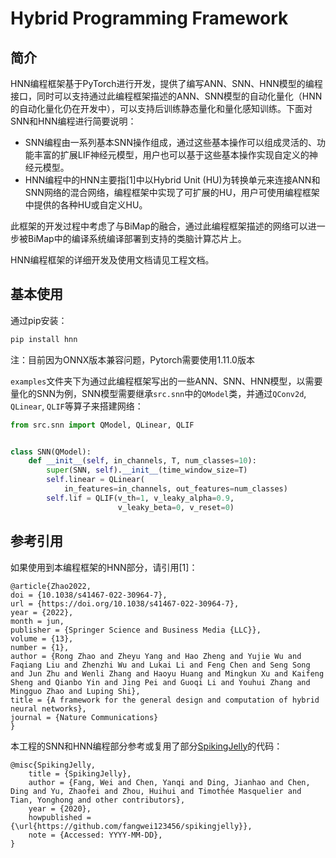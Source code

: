 # Hybrid Programming Framework

## 简介

HNN编程框架基于PyTorch进行开发，提供了编写ANN、SNN、HNN模型的编程接口，同时可以支持通过此编程框架描述的ANN、SNN模型的自动化量化（HNN的自动化量化仍在开发中），可以支持后训练静态量化和量化感知训练。下面对SNN和HNN编程进行简要说明：
- SNN编程由一系列基本SNN操作组成，通过这些基本操作可以组成灵活的、功能丰富的扩展LIF神经元模型，用户也可以基于这些基本操作实现自定义的神经元模型。
- HNN编程中的HNN主要指[1]中以Hybrid Unit (HU)为转换单元来连接ANN和SNN网络的混合网络，编程框架中实现了可扩展的HU，用户可使用编程框架中提供的各种HU或自定义HU。

此框架的开发过程中考虑了与BiMap的融合，通过此编程框架描述的网络可以进一步被BiMap中的编译系统编译部署到支持的类脑计算芯片上。

HNN编程框架的详细开发及使用文档请见工程文档。

## 基本使用

通过pip安装：
```bash
pip install hnn
```

注：目前因为ONNX版本兼容问题，Pytorch需要使用1.11.0版本

`examples`文件夹下为通过此编程框架写出的一些ANN、SNN、HNN模型，以需要量化的SNN为例，SNN模型需要继承`src.snn`中的`QModel`类，并通过`QConv2d`, `QLinear`, `QLIF`等算子来搭建网络：
```python
from src.snn import QModel, QLinear, QLIF


class SNN(QModel):
    def __init__(self, in_channels, T, num_classes=10):
        super(SNN, self).__init__(time_window_size=T)
        self.linear = QLinear(
            in_features=in_channels, out_features=num_classes)
        self.lif = QLIF(v_th=1, v_leaky_alpha=0.9,
                        v_leaky_beta=0, v_reset=0)
```


## 参考引用

如果使用到本编程框架的HNN部分，请引用[1]：

    @article{Zhao2022,
    doi = {10.1038/s41467-022-30964-7},
    url = {https://doi.org/10.1038/s41467-022-30964-7},
    year = {2022},
    month = jun,
    publisher = {Springer Science and Business Media {LLC}},
    volume = {13},
    number = {1},
    author = {Rong Zhao and Zheyu Yang and Hao Zheng and Yujie Wu and Faqiang Liu and Zhenzhi Wu and Lukai Li and Feng Chen and Seng Song and Jun Zhu and Wenli Zhang and Haoyu Huang and Mingkun Xu and Kaifeng Sheng and Qianbo Yin and Jing Pei and Guoqi Li and Youhui Zhang and Mingguo Zhao and Luping Shi},
    title = {A framework for the general design and computation of hybrid neural networks},
    journal = {Nature Communications}
    }

本工程的SNN和HNN编程部分参考或复用了部分[SpikingJelly](https://github.com/fangwei123456/spikingjelly)的代码：

    @misc{SpikingJelly,
        title = {SpikingJelly},
        author = {Fang, Wei and Chen, Yanqi and Ding, Jianhao and Chen, Ding and Yu, Zhaofei and Zhou, Huihui and Timothée Masquelier and Tian, Yonghong and other contributors},
        year = {2020},
        howpublished = {\url{https://github.com/fangwei123456/spikingjelly}},
        note = {Accessed: YYYY-MM-DD},
    }
